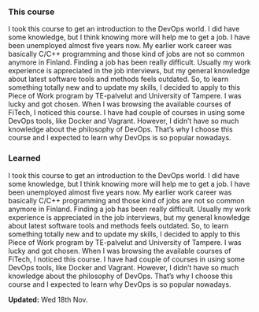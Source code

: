 ### This course

I took this course to get an introduction to the DevOps world. I did have some knowledge, but I think knowing more will help me to get a job.  I have been unemployed almost five years now. My earlier work career was basically C/C++ programming and those kind of jobs are not so common anymore in Finland. Finding a job has been really difficult. Usually my work experience is appreciated in the job interviews, but my general knowledge about latest software tools and methods feels outdated. So, to learn something totally new and to update my skills, I decided to apply to this Piece of Work program by TE-palvelut and University of Tampere. I was lucky and got chosen. When I was browsing the available courses of FiTech, I noticed this course. I have had couple of courses in using some DevOps tools, like Docker and Vagrant. However, I didn’t have so much knowledge about the philosophy of DevOps. That’s why I choose this course and I expected to learn why DevOps is so popular nowadays.

### Learned

I took this course to get an introduction to the DevOps world. I did have some knowledge, but I think knowing more will help me to get a job.  I have been unemployed almost five years now. My earlier work career was basically C/C++ programming and those kind of jobs are not so common anymore in Finland. Finding a job has been really difficult. Usually my work experience is appreciated in the job interviews, but my general knowledge about latest software tools and methods feels outdated. So, to learn something totally new and to update my skills, I decided to apply to this Piece of Work program by TE-palvelut and University of Tampere. I was lucky and got chosen. When I was browsing the available courses of FiTech, I noticed this course. I have had couple of courses in using some DevOps tools, like Docker and Vagrant. However, I didn’t have so much knowledge about the philosophy of DevOps. That’s why I choose this course and I expected to learn why DevOps is so popular nowadays.

**Updated:** Wed 18th Nov.
